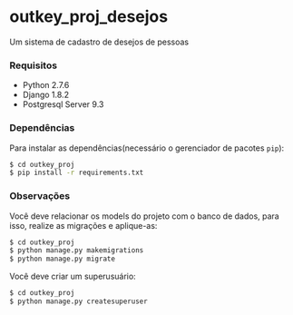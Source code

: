 # outkey_proj_desejos
Um sistema de cadastro de desejos de pessoas

### Requisitos
  * Python 2.7.6
  * Django 1.8.2
  * Postgresql Server 9.3

### Dependências
Para instalar as dependências(necessário o gerenciador de pacotes `pip`):

```sh
$ cd outkey_proj
$ pip install -r requirements.txt
```

### Observações
Você deve relacionar os models do projeto com o banco de dados, para isso, realize as migrações e aplique-as:

```sh
$ cd outkey_proj
$ python manage.py makemigrations
$ python manage.py migrate
```
Você deve criar um superusuário:

```sh
$ cd outkey_proj
$ python manage.py createsuperuser
```